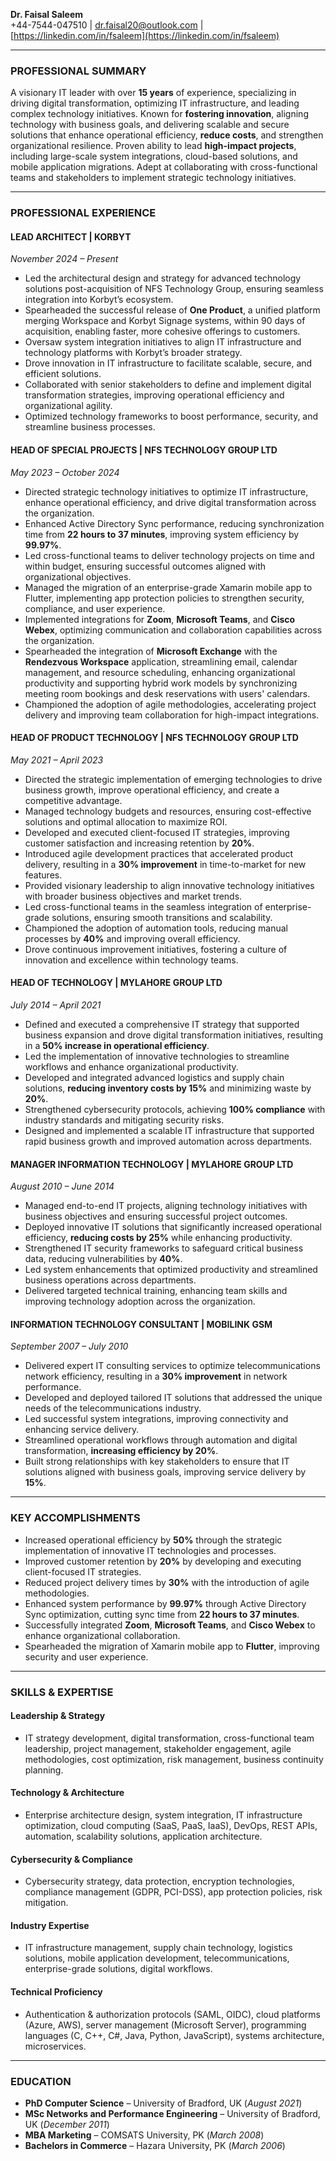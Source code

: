 
**Dr. Faisal Saleem**  
+44-7544-047510 |  [dr.faisal20@outlook.com](mailto:dr.faisal20@outlook.com)  |  [https://linkedin.com/in/fsaleem](https://linkedin.com/in/fsaleem)

----------

### **PROFESSIONAL SUMMARY**

[](https://github.com/Faisal-Saleem/Faisal-Saleem/blob/main/README.md#professional-summary)

A visionary IT leader with over  **15 years**  of experience, specializing in driving digital transformation, optimizing IT infrastructure, and leading complex technology initiatives. Known for **fostering innovation**, aligning technology with business goals, and delivering scalable and secure solutions that enhance operational efficiency, **reduce costs**, and strengthen organizational resilience. Proven ability to lead **high-impact projects**, including large-scale system integrations, cloud-based solutions, and mobile application migrations. Adept at collaborating with cross-functional teams and stakeholders to implement strategic technology initiatives.

----------

### **PROFESSIONAL EXPERIENCE**

[](https://github.com/Faisal-Saleem/Faisal-Saleem/blob/main/README.md#professional-experience)

#### **LEAD ARCHITECT | KORBYT**

[](https://github.com/Faisal-Saleem/Faisal-Saleem/blob/main/README.md#lead-architect--korbyt)

_November 2024 – Present_

-   Led the architectural design and strategy for advanced technology solutions post-acquisition of NFS Technology Group, ensuring seamless integration into Korbyt’s ecosystem.
-   Spearheaded the successful release of  **One Product**, a unified platform merging Workspace and Korbyt Signage systems, within 90 days of acquisition, enabling faster, more cohesive offerings to customers.
-   Oversaw system integration initiatives to align IT infrastructure and technology platforms with Korbyt’s broader strategy.
-   Drove innovation in IT infrastructure to facilitate scalable, secure, and efficient solutions.
-   Collaborated with senior stakeholders to define and implement digital transformation strategies, improving operational efficiency and organizational agility.
-   Optimized technology frameworks to boost performance, security, and streamline business processes.

#### **HEAD OF SPECIAL PROJECTS | NFS TECHNOLOGY GROUP LTD**

[](https://github.com/Faisal-Saleem/Faisal-Saleem/blob/main/README.md#head-of-special-projects--nfs-technology-group-ltd)

_May 2023 – October 2024_

-   Directed strategic technology initiatives to optimize IT infrastructure, enhance operational efficiency, and drive digital transformation across the organization.
-   Enhanced Active Directory Sync performance, reducing synchronization time from  **22 hours to 37 minutes**, improving system efficiency by  **99.97%**.
-   Led cross-functional teams to deliver technology projects on time and within budget, ensuring successful outcomes aligned with organizational objectives.
-   Managed the migration of an enterprise-grade Xamarin mobile app to Flutter, implementing app protection policies to strengthen security, compliance, and user experience.
-   Implemented integrations for  **Zoom**,  **Microsoft Teams**, and  **Cisco Webex**, optimizing communication and collaboration capabilities across the organization.
-   Spearheaded the integration of  **Microsoft Exchange**  with the  **Rendezvous Workspace**  application, streamlining email, calendar management, and resource scheduling, enhancing organizational productivity and supporting hybrid work models by synchronizing meeting room bookings and desk reservations with users' calendars.
-   Championed the adoption of agile methodologies, accelerating project delivery and improving team collaboration for high-impact integrations.

#### **HEAD OF PRODUCT TECHNOLOGY | NFS TECHNOLOGY GROUP LTD**

[](https://github.com/Faisal-Saleem/Faisal-Saleem/blob/main/README.md#head-of-product-technology--nfs-technology-group-ltd)

_May 2021 – April 2023_

-   Directed the strategic implementation of emerging technologies to drive business growth, improve operational efficiency, and create a competitive advantage.
-   Managed technology budgets and resources, ensuring cost-effective solutions and optimal allocation to maximize ROI.
-   Developed and executed client-focused IT strategies, improving customer satisfaction and increasing retention by  **20%**.
-   Introduced agile development practices that accelerated product delivery, resulting in a  **30% improvement**  in time-to-market for new features.
-   Provided visionary leadership to align innovative technology initiatives with broader business objectives and market trends.
-   Led cross-functional teams in the seamless integration of enterprise-grade solutions, ensuring smooth transitions and scalability.
-   Championed the adoption of automation tools, reducing manual processes by  **40%**  and improving overall efficiency.
-   Drove continuous improvement initiatives, fostering a culture of innovation and excellence within technology teams.

#### **HEAD OF TECHNOLOGY | MYLAHORE GROUP LTD**

[](https://github.com/Faisal-Saleem/Faisal-Saleem/blob/main/README.md#head-of-technology--mylahore-group-ltd)

_July 2014 – April 2021_

-   Defined and executed a comprehensive IT strategy that supported business expansion and drove digital transformation initiatives, resulting in a  **50% increase in operational efficiency**.
-   Led the implementation of innovative technologies to streamline workflows and enhance organizational productivity.
-   Developed and integrated advanced logistics and supply chain solutions,  **reducing inventory costs by 15%**  and minimizing waste by  **20%**.
-   Strengthened cybersecurity protocols, achieving  **100% compliance**  with industry standards and mitigating security risks.
-   Designed and implemented a scalable IT infrastructure that supported rapid business growth and improved automation across departments.

#### **MANAGER INFORMATION TECHNOLOGY | MYLAHORE GROUP LTD**

[](https://github.com/Faisal-Saleem/Faisal-Saleem/blob/main/README.md#manager-information-technology--mylahore-group-ltd)

_August 2010 – June 2014_

-   Managed end-to-end IT projects, aligning technology initiatives with business objectives and ensuring successful project outcomes.
-   Deployed innovative IT solutions that significantly increased operational efficiency,  **reducing costs by 25%**  while enhancing productivity.
-   Strengthened IT security frameworks to safeguard critical business data, reducing vulnerabilities by  **40%**.
-   Led system enhancements that optimized productivity and streamlined business operations across departments.
-   Delivered targeted technical training, enhancing team skills and improving technology adoption across the organization.

#### **INFORMATION TECHNOLOGY CONSULTANT | MOBILINK GSM**

[](https://github.com/Faisal-Saleem/Faisal-Saleem/blob/main/README.md#information-technology-consultant--mobilink-gsm)

_September 2007 – July 2010_

-   Delivered expert IT consulting services to optimize telecommunications network efficiency, resulting in a  **30% improvement**  in network performance.
-   Developed and deployed tailored IT solutions that addressed the unique needs of the telecommunications industry.
-   Led successful system integrations, improving connectivity and enhancing service delivery.
-   Streamlined operational workflows through automation and digital transformation,  **increasing efficiency by 20%**.
-   Built strong relationships with key stakeholders to ensure that IT solutions aligned with business goals, improving service delivery by  **15%**.

----------

### **KEY ACCOMPLISHMENTS**

[](https://github.com/Faisal-Saleem/Faisal-Saleem/blob/main/README.md#key-accomplishments)

-   Increased operational efficiency by  **50%**  through the strategic implementation of innovative IT technologies and processes.
-   Improved customer retention by  **20%**  by developing and executing client-focused IT strategies.
-   Reduced project delivery times by  **30%**  with the introduction of agile methodologies.
-   Enhanced system performance by  **99.97%**  through Active Directory Sync optimization, cutting sync time from  **22 hours to 37 minutes**.
-   Successfully integrated  **Zoom**,  **Microsoft Teams**, and  **Cisco Webex**  to enhance organizational collaboration.
-   Spearheaded the migration of Xamarin mobile app to  **Flutter**, improving security and user experience.

----------

### **SKILLS & EXPERTISE**

[](https://github.com/Faisal-Saleem/Faisal-Saleem/blob/main/README.md#skills--expertise)

#### **Leadership & Strategy**

[](https://github.com/Faisal-Saleem/Faisal-Saleem/blob/main/README.md#leadership--strategy)

-   IT strategy development, digital transformation, cross-functional team leadership, project management, stakeholder engagement, agile methodologies, cost optimization, risk management, business continuity planning.

#### **Technology & Architecture**

[](https://github.com/Faisal-Saleem/Faisal-Saleem/blob/main/README.md#technology--architecture)

-   Enterprise architecture design, system integration, IT infrastructure optimization, cloud computing (SaaS, PaaS, IaaS), DevOps, REST APIs, automation, scalability solutions, application architecture.

#### **Cybersecurity & Compliance**

[](https://github.com/Faisal-Saleem/Faisal-Saleem/blob/main/README.md#cybersecurity--compliance)

-   Cybersecurity strategy, data protection, encryption technologies, compliance management (GDPR, PCI-DSS), app protection policies, risk mitigation.

#### **Industry Expertise**

[](https://github.com/Faisal-Saleem/Faisal-Saleem/blob/main/README.md#industry-expertise)

-   IT infrastructure management, supply chain technology, logistics solutions, mobile application development, telecommunications, enterprise-grade solutions, digital workflows.

#### **Technical Proficiency**

[](https://github.com/Faisal-Saleem/Faisal-Saleem/blob/main/README.md#technical-proficiency)

-   Authentication & authorization protocols (SAML, OIDC), cloud platforms (Azure, AWS), server management (Microsoft Server), programming languages (C, C++, C#, Java, Python, JavaScript), systems architecture, microservices.

----------

### **EDUCATION**

[](https://github.com/Faisal-Saleem/Faisal-Saleem/blob/main/README.md#education)

-   **PhD Computer Science**  – University of Bradford, UK (_August 2021_)
-   **MSc Networks and Performance Engineering**  – University of Bradford, UK (_December 2011_)
-   **MBA Marketing**  – COMSATS University, PK (_March 2008_)
-   **Bachelors in Commerce**  – Hazara University, PK (_March 2006_)
